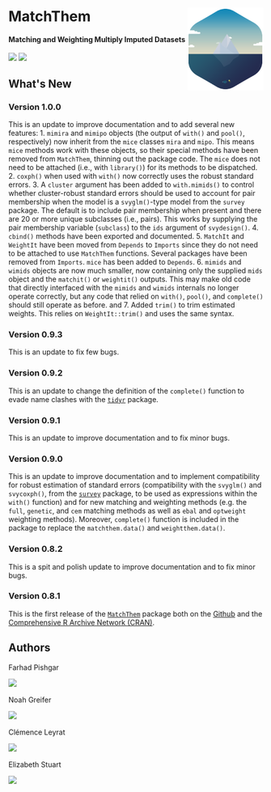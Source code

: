 # MatchThem <img src="man/figure/logo.png" align="right" width="150" />

<!-- badges: start -->
#### Matching and Weighting Multiply Imputed Datasets
<!-- badges: end -->

[![](https://img.shields.io/badge/CRAN%20version-0.9.3-success.svg?color=informational&style=for-the-badge)](https://cran.r-project.org/package=MatchThem)
[![](https://img.shields.io/badge/github%20version-1.0.0-success.svg?color=informational&style=for-the-badge)](https://github.com/FarhadPishgar/MatchThem)

## What's New

### Version 1.0.0

This is an update to improve documentation and to add several new features: 1. `mimira` and `mimipo` objects (the output of `with()` and `pool()`, respectively) now inherit from the `mice` classes `mira` and `mipo`. This means `mice` methods work with these objects, so their special methods have been removed from `MatchThem`, thinning out the package code. The `mice` does not need to be attached (i.e., with `library()`) for its methods to be dispatched. 2. `coxph()` when used with `with()` now correctly uses the robust standard errors. 3. A `cluster` argument has been added to `with.mimids()` to control whether cluster-robust standard errors should be used to account for pair membership when the model is a `svyglm()`-type model from the `survey` package. The default is to include pair membership  when present and there are 20 or more unique subclasses (i.e., pairs). This works by supplying the pair membership variable (`subclass`) to the `ids` argument of `svydesign()`. 4. `cbind()` methods have been exported and documented. 5. `MatchIt` and `WeightIt` have been moved from `Depends` to `Imports` since they do not need to be attached to use `MatchThem` functions. Several packages have been removed from `Imports`. `mice` has been added to `Depends`. 6. `mimids` and `wimids` objects are now much smaller, now containing only the supplied `mids` object and the `matchit()` or `weightit()` outputs. This may make old code that directly interfaced with the `mimids` and `wimids` internals no longer operate correctly, but any code that relied on `with()`, `pool()`, and `complete()` should still operate as before. and 7. Added `trim()` to trim estimated weights. This relies on `WeightIt::trim()` and uses the same syntax. 

### Version 0.9.3

This is an update to fix few bugs.

### Version 0.9.2

This is an update to change the definition of the `complete()` function to evade name clashes with the [`tidyr`](https://cran.r-project.org/package=tidyr) package.

### Version 0.9.1

This is an update to improve documentation and to fix minor bugs.

### Version 0.9.0

This is an update to improve documentation and to implement compatibility for robust estimation of standard errors (compatibility with the `svyglm()` and `svycoxph()`, from the [`survey`](https://cran.r-project.org/package=survey) package, to be used as expressions within the `with()` function) and for new matching and weighting methods (e.g. the `full`, `genetic`, and `cem` matching methods as well as `ebal` and `optweight` weighting methods). Moreover, `complete()` function is included in the package to replace the `matchthem.data()` and `weightthem.data()`.

### Version 0.8.2

This is a spit and polish update to improve documentation and to fix minor bugs.

### Version 0.8.1

This is the first release of the [`MatchThem`](https://cran.r-project.org/package=MatchThem) package both on the [Github](https://github.com/FarhadPishgar/MatchThem) and the [Comprehensive R Archive Network (CRAN)](https://cran.r-project.org/package=MatchThem).

## Authors
Farhad Pishgar

[![](https://img.shields.io/twitter/follow/FarhadPishgar.svg?color=informational&style=for-the-badge)](https://twitter.com/FarhadPishgar)

Noah Greifer

[![](https://img.shields.io/twitter/follow/Noah_Greifer.svg?color=informational&style=for-the-badge)](https://twitter.com/Noah_Greifer)

Clémence Leyrat

[![](https://img.shields.io/twitter/follow/LeyClem.svg?color=informational&style=for-the-badge)](https://twitter.com/LeyClem)

Elizabeth Stuart

[![](https://img.shields.io/twitter/follow/Lizstuartdc.svg?color=informational&style=for-the-badge)](https://twitter.com/LizStuartdc)
